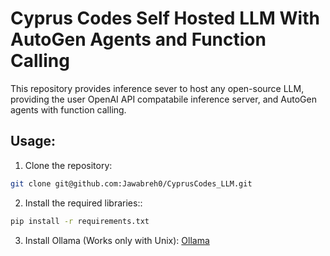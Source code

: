 # Cyprus Codes Self Hosted LLM With AutoGen Agents and Function Calling

This repository provides inference sever to host any open-source LLM, providing the user OpenAI API compatabile inference server, and AutoGen agents with function calling.

## Usage:
1. Clone the repository: 
```bash
git clone git@github.com:Jawabreh0/CyprusCodes_LLM.git
```

2. Install the required libraries::
```bash
pip install -r requirements.txt
```

3. Install Ollama (Works only with Unix):
[Ollama](https://ollama.ai/)


